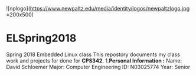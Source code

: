 ![nplogo](https://www.newpaltz.edu/media/identity/logos/newpaltzlogo.jpg =200x500)
# ELSpring2018
Spring 2018 Embedded Linux class
This repostory documents my class work and projects for done for **CPS342**.
1.**Personal Information :**
Name: David Schloemer
Major: Computer Engineering
ID: N03025774
Year: Senior
